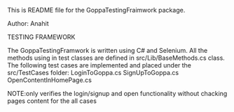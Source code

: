 This is README file for the GoppaTestingFraimwork package.

Author: Anahit


TESTING FRAMEWORK

The GoppaTestingFramwork is written using C# and Selenium.
All the methods using in test classes are defined in src/Lib/BaseMethods.cs class.
The following test cases are implemented and placed under the src/TestCases folder:
LoginToGoppa.cs
SignUpToGoppa.cs
OpenContentInHomePage.cs

NOTE:only verifies the login/signup and open functionality without chacking pages content for the all cases


